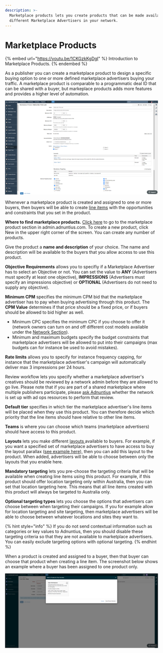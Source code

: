 ```yaml
---
description: >-
  Marketplace products lets you create products that can be made available to
  different Marketplace Advertisers in your network.
---
```


# Marketplace Products

{% embed url="https://youtu.be/1CKGzkKgDgI" %}
Introduction to Marketplace Products.
{% endembed %}

As a publisher you can create a marketplace product to design a specific buying option to one or more defined marketplace advertisers buying your traffic. A marketplace product is comparable to a programmatic deal ID that can be shared with a buyer, but markeplace products adds more features and provides a higher level of automation.

![Example marketplace product.](<../../../.gitbook/assets/202110 MP Product.png>)

Whenever a marketplace product is created and assigned to one or more buyers, then buyers will be able to create [line items](../advertising/line-items.md) with the opportunities and constraints that you set in the product.

**Where to find marketplace products.** [Click here](https://admin.adnuntius.com/admin/marketplace-products) to go to the marketplace product section in admin.adnuntius.com. To create a new product, click New in the upper right corner of the screen. You can create any number of products.

Give the product a **name and description** of your choice. The name and description will be available to the buyers that you allow access to use this product.

**Objective Requirements** allows you to specifiy if a Marketplace Advertiser has to select an Objective or not. You can set the value to **ANY** (Advertisers must specify at least one objective), **IMPRESSIONS** (Advertisers must specify an impressions objective) or **OPTIONAL** (Advertisers do not need to supply any objective).

**Minimum CPM** specifies the minimum CPM bid that the marketplace advertiser has to pay when buying advertising through this product. The **CPM Value** determines if that price should be a fixed price, or if buyers should be allowed to bid higher as well.

* Minimum CPC specifies the minimum CPC if you choose to offer it (network owners can turn on and off different cost models available under the [Network Section](../../../adnuntius-data/user-interface-guide/admin/network.md)).
* Minimum and maximum budgets specify the budget constraints that marketplace advertisers will be allowed to put into their campaigns (max budgets can for instance be used to avoid mistakes).

**Rate limits** allows you to specify for instance frequency capping, for instance that the marketplace advertiser's campaign will automatically deliver max 3 impressions per 24 hours.

Review workflow lets you specify whether a marketplace advertiser's creatives should be reviewed by a network admin before they are allowed to go live. Please note that if you are part of a shared marketplace where multiple publishers participate, please [ask Adnuntius](mailto:support@adnuntius.com) whether the network is set up with ad ops resources to perform that review.

**Default tier** specifies in which tier the marketplace advertiser's line items will be placed when they use this product. You can therefore decide which priority that the line items should have relative to other line items.

**Teams** is where you can choose which teams (marketplace advertisers) should have access to this product.

**Layouts** lets you make different [layouts ](layouts.md)available to buyers. For example, if you want a specified set of marketplace advertisers to have access to buy the layout parallax ([see example here](https://admin.adnuntius.com/admin/layout-examples/layout-example/parallax-layout-example)), then you can add this layout to the product. When added, advertisers will be able to choose between only the layouts that you enable here.

**Mandatory targeting** lets you pre-choose the targeting criteria that will be available when creating line items using this product. For example, if this product should offer location targeting only within Australia, then you can set that location targeting here. This means that all line items created with this product will always be targeted to Australia only.

**Optional targeting types** lets you choose the options that advertisers can choose between when targeting their campaigns. If you for example allow for location targeting and site targeting, then marketplace advertisers will be able to choose between whatever locations and sites they want to.

{% hint style="info" %}
If you do not send contextual information such as categories or key values to Adnuntius, then you should disable these targeting criteria so that they are not available to marketplace advertisers. You can easily exclude targeting options with optional targeting.
{% endhint %}

When a product is created and assigned to a buyer, then that buyer can choose that product when creating a line item. The screenshot below shows an example where a buyer has been assigned to one product only.

![When products are created they can be chosen by assigned buyers.](../../../.gitbook/assets/mp-li.png)
